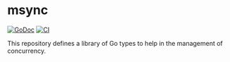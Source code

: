 # msync

[![GoDoc](https://img.shields.io/static/v1?label=godoc&message=reference&color=green)](https://pkg.go.dev/github.com/creachadair/msync)
[![CI](https://github.com/creachadair/msync/actions/workflows/go-presubmit.yml/badge.svg?event=push&branch=main)](https://github.com/creachadair/msync/actions/workflows/go-presubmit.yml)

This repository defines a library of Go types to help in the management of
concurrency.
